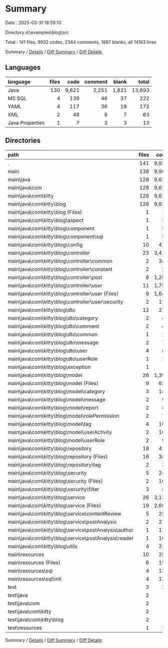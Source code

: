 # Summary

Date : 2025-03-31 18:59:10

Directory d:\\examples\\blog\\src

Total : 141 files,  9932 codes, 2344 comments, 1887 blanks, all 14163 lines

Summary / [Details](details.md) / [Diff Summary](diff.md) / [Diff Details](diff-details.md)

## Languages
| language | files | code | comment | blank | total |
| :--- | ---: | ---: | ---: | ---: | ---: |
| Java | 130 | 9,621 | 2,251 | 1,821 | 13,693 |
| MS SQL | 4 | 139 | 46 | 37 | 222 |
| YAML | 4 | 117 | 36 | 19 | 172 |
| XML | 2 | 48 | 8 | 7 | 63 |
| Java Properties | 1 | 7 | 3 | 3 | 13 |

## Directories
| path | files | code | comment | blank | total |
| :--- | ---: | ---: | ---: | ---: | ---: |
| . | 141 | 9,932 | 2,344 | 1,887 | 14,163 |
| main | 138 | 9,908 | 2,321 | 1,879 | 14,108 |
| main\\java | 128 | 9,612 | 2,230 | 1,815 | 13,657 |
| main\\java\\com | 128 | 9,612 | 2,230 | 1,815 | 13,657 |
| main\\java\\com\\kitty | 128 | 9,612 | 2,230 | 1,815 | 13,657 |
| main\\java\\com\\kitty\\blog | 128 | 9,612 | 2,230 | 1,815 | 13,657 |
| main\\java\\com\\kitty\\blog (Files) | 1 | 13 | 0 | 5 | 18 |
| main\\java\\com\\kitty\\blog\\aspect | 1 | 21 | 1 | 6 | 28 |
| main\\java\\com\\kitty\\blog\\component | 1 | 57 | 0 | 13 | 70 |
| main\\java\\com\\kitty\\blog\\component\\sql | 1 | 57 | 0 | 13 | 70 |
| main\\java\\com\\kitty\\blog\\config | 10 | 417 | 45 | 84 | 546 |
| main\\java\\com\\kitty\\blog\\controller | 23 | 3,415 | 840 | 344 | 4,599 |
| main\\java\\com\\kitty\\blog\\controller\\common | 2 | 343 | 125 | 36 | 504 |
| main\\java\\com\\kitty\\blog\\controller\\constant | 2 | 23 | 0 | 18 | 41 |
| main\\java\\com\\kitty\\blog\\controller\\post | 8 | 1,292 | 355 | 118 | 1,765 |
| main\\java\\com\\kitty\\blog\\controller\\user | 11 | 1,757 | 360 | 172 | 2,289 |
| main\\java\\com\\kitty\\blog\\controller\\user (Files) | 9 | 1,643 | 352 | 153 | 2,148 |
| main\\java\\com\\kitty\\blog\\controller\\user\\security | 2 | 114 | 8 | 19 | 141 |
| main\\java\\com\\kitty\\blog\\dto | 12 | 276 | 7 | 99 | 382 |
| main\\java\\com\\kitty\\blog\\dto\\category | 2 | 43 | 2 | 15 | 60 |
| main\\java\\com\\kitty\\blog\\dto\\comment | 2 | 48 | 2 | 13 | 63 |
| main\\java\\com\\kitty\\blog\\dto\\common | 1 | 17 | 0 | 8 | 25 |
| main\\java\\com\\kitty\\blog\\dto\\message | 2 | 74 | 3 | 19 | 96 |
| main\\java\\com\\kitty\\blog\\dto\\user | 4 | 80 | 0 | 36 | 116 |
| main\\java\\com\\kitty\\blog\\dto\\userRole | 1 | 14 | 0 | 8 | 22 |
| main\\java\\com\\kitty\\blog\\exception | 1 | 9 | 0 | 2 | 11 |
| main\\java\\com\\kitty\\blog\\model | 26 | 1,392 | 73 | 362 | 1,827 |
| main\\java\\com\\kitty\\blog\\model (Files) | 9 | 625 | 35 | 168 | 828 |
| main\\java\\com\\kitty\\blog\\model\\category | 3 | 142 | 13 | 36 | 191 |
| main\\java\\com\\kitty\\blog\\model\\message | 2 | 94 | 5 | 24 | 123 |
| main\\java\\com\\kitty\\blog\\model\\report | 2 | 88 | 5 | 24 | 117 |
| main\\java\\com\\kitty\\blog\\model\\rolePermission | 2 | 71 | 0 | 20 | 91 |
| main\\java\\com\\kitty\\blog\\model\\tag | 4 | 168 | 6 | 42 | 216 |
| main\\java\\com\\kitty\\blog\\model\\userActivity | 2 | 107 | 5 | 24 | 136 |
| main\\java\\com\\kitty\\blog\\model\\userRole | 2 | 97 | 4 | 24 | 125 |
| main\\java\\com\\kitty\\blog\\repository | 18 | 416 | 768 | 209 | 1,393 |
| main\\java\\com\\kitty\\blog\\repository (Files) | 16 | 381 | 737 | 194 | 1,312 |
| main\\java\\com\\kitty\\blog\\repository\\tag | 2 | 35 | 31 | 15 | 81 |
| main\\java\\com\\kitty\\blog\\security | 5 | 242 | 65 | 41 | 348 |
| main\\java\\com\\kitty\\blog\\security (Files) | 2 | 162 | 4 | 24 | 190 |
| main\\java\\com\\kitty\\blog\\security\\filter | 3 | 80 | 61 | 17 | 158 |
| main\\java\\com\\kitty\\blog\\service | 26 | 3,136 | 370 | 595 | 4,101 |
| main\\java\\com\\kitty\\blog\\service (Files) | 19 | 2,607 | 205 | 462 | 3,274 |
| main\\java\\com\\kitty\\blog\\service\\contentReview | 5 | 252 | 54 | 51 | 357 |
| main\\java\\com\\kitty\\blog\\service\\postAnalysis | 2 | 277 | 111 | 82 | 470 |
| main\\java\\com\\kitty\\blog\\service\\postAnalysis\\author | 1 | 177 | 77 | 57 | 311 |
| main\\java\\com\\kitty\\blog\\service\\postAnalysis\\reader | 1 | 100 | 34 | 25 | 159 |
| main\\java\\com\\kitty\\blog\\utils | 4 | 218 | 61 | 55 | 334 |
| main\\resources | 10 | 296 | 91 | 64 | 451 |
| main\\resources (Files) | 6 | 157 | 45 | 27 | 229 |
| main\\resources\\sql | 4 | 139 | 46 | 37 | 222 |
| main\\resources\\sql\\init | 4 | 139 | 46 | 37 | 222 |
| test | 3 | 24 | 23 | 8 | 55 |
| test\\java | 2 | 9 | 21 | 6 | 36 |
| test\\java\\com | 2 | 9 | 21 | 6 | 36 |
| test\\java\\com\\kitty | 2 | 9 | 21 | 6 | 36 |
| test\\java\\com\\kitty\\blog | 2 | 9 | 21 | 6 | 36 |
| test\\resources | 1 | 15 | 2 | 2 | 19 |

Summary / [Details](details.md) / [Diff Summary](diff.md) / [Diff Details](diff-details.md)